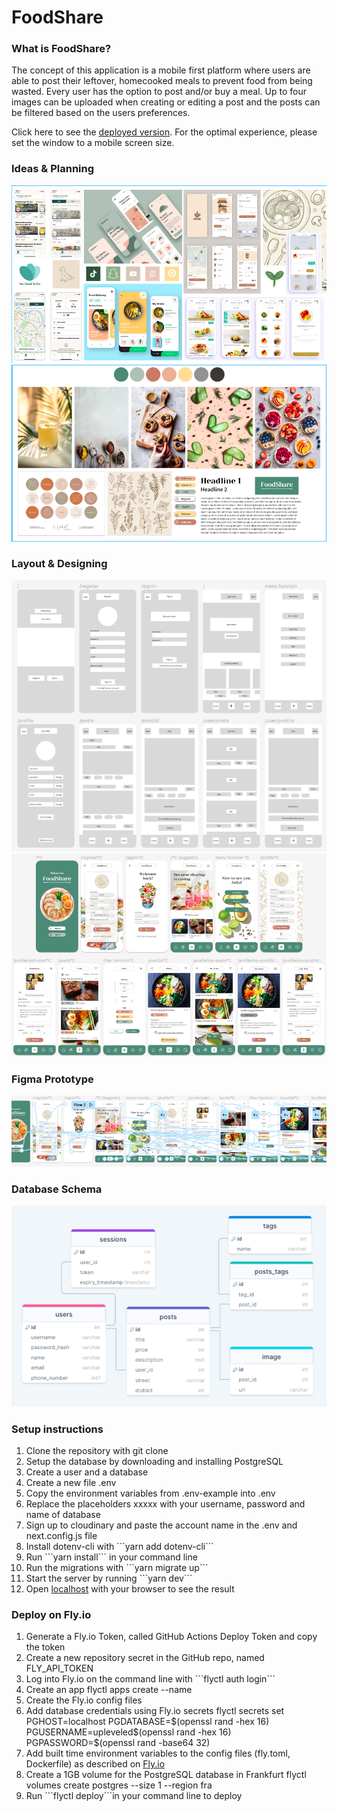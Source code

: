 # FoodShare

### What is FoodShare?

The concept of this application is a mobile first platform where users are able to post their leftover, homecooked meals to prevent food from being wasted. Every user has the option to post and/or buy a meal. Up to four images can be uploaded when creating or editing a post and the posts can be filtered based on the users preferences.

Click here to see the <a href="https://foodshare.fly.dev/">deployed version</a>.
For the optimal experience, please set the window to a mobile screen size.

### Ideas & Planning

![Inspirations](public/inspo.png)
![Moodboard](public/moodboard.png)

### Layout & Designing

![Layout in grey scale](public/layout-grey.png)
![Layout in color](public/layout-color.png)

### Figma Prototype

![User flow prototype](public/user-flow.png)

### Database Schema

![DrawSQL database schema](public/database-schema.png)

### Setup instructions

<ol>
<li>Clone the repository with git clone <repo></li>
<li>Setup the database by downloading and installing PostgreSQL</li>
<li>Create a user and a database</li>
<li>Create a new file .env</li>
<li>Copy the environment variables from .env-example into .env</li>
<li>Replace the placeholders xxxxx with your username, password and name of database</li>
<li>Sign up to cloudinary and paste the account name in the .env and next.config.js file</li>
<li>Install dotenv-cli with ```yarn add dotenv-cli```</li>
<li>Run ```yarn install``` in your command line</li>
<li>Run the migrations with ```yarn migrate up```</li>
<li>Start the server by running ```yarn dev```</li>

<li>Open <a href="http://localhost:3000">localhost</a> with your browser to see the result</li>
</ol>

### Deploy on Fly.io

<ol>
<li>Generate a Fly.io Token, called GitHub Actions Deploy Token and copy the token</li>
<li>Create a new repository secret in the GitHub repo, named FLY_API_TOKEN</li>
<li>Log into Fly.io on the command line with ```flyctl auth login```</li>
<li>Create an app flyctl apps create --name <app name>
</li>
<li>Create the Fly.io config files</li>
<li>Add database credentials using Fly.io secrets flyctl secrets set PGHOST=localhost PGDATABASE=$(openssl rand -hex 16) PGUSERNAME=upleveled$(openssl rand -hex 16) PGPASSWORD=$(openssl rand -base64 32)</li>
<li>Add built time environment variables to the config files (fly.toml, Dockerfile) as described on <a href="https://fly.io/docs/languages-and-frameworks/nextjs/#what-about-build-time-environment-variables">Fly.io</a></li>
<li>Create a 1GB volume for the PostgreSQL database in Frankfurt flyctl volumes create postgres --size 1 --region fra</li>
<li>Run ```flyctl deploy```in your command line to deploy</li>
</ol>
